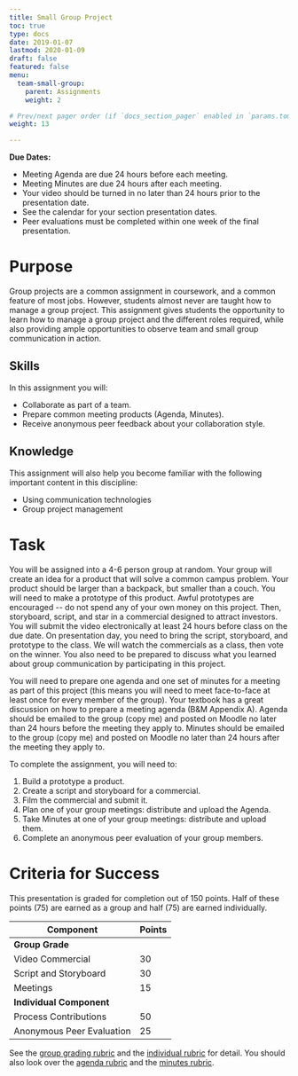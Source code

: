 ```yaml
---
title: Small Group Project
toc: true
type: docs
date: 2019-01-07
lastmod: 2020-01-09
draft: false
featured: false
menu:
  team-small-group:
    parent: Assignments
    weight: 2

# Prev/next pager order (if `docs_section_pager` enabled in `params.toml`)
weight: 13

---
```


**Due Dates:**

  * Meeting Agenda are due 24 hours before each meeting.
  * Meeting Minutes are due 24 hours after each meeting.
  * Your video should be turned in no later than 24 hours prior to the presentation date.
  * See the calendar for your section presentation dates.
  * Peer evaluations must be completed within one week of the final presentation.

Purpose
=======

Group projects are a common assignment in coursework, and a common feature of most jobs.
However, students almost never are taught how to manage a group project.
This assignment gives students the opportunity to learn how to manage a group project and the different roles required, while also providing ample opportunities to observe team and small group communication in action.

Skills
------

In this assignment you will:

* Collaborate as part of a team.
* Prepare common meeting products (Agenda, Minutes).
* Receive anonymous peer feedback about your collaboration style.

Knowledge
---------

This assignment will also help you become familiar with the following important content in this discipline:

* Using communication technologies
* Group project management

Task
====

You will be assigned into a 4-6 person group at random.
Your group will create an idea for a product that will solve a common campus problem.
Your product should be larger than a backpack, but smaller than a couch.
You will need to make a prototype of this product.
Awful prototypes are encouraged -- do not spend any of your own money on this project.
Then, storyboard, script, and star in a commercial designed to attract investors.
You will submit the video electronically at least 24 hours before class on the due date.
On presentation day, you need to bring the script, storyboard, and prototype to the class.
We will watch the commercials as a class, then vote on the winner.
You also need to be prepared to discuss what you learned about group communication by participating in this project.

You will need to prepare one agenda and one set of minutes for a meeting as part of this project (this means you will need to meet face-to-face at least once for every member of the group).
Your textbook has a great discussion on how to prepare a meeting agenda (B&M Appendix A).
Agenda should be emailed to the group (copy me) and posted on Moodle no later than 24 hours before the meeting they apply to.
Minutes should be emailed to the group (copy me) and posted on Moodle no later than 24 hours after the meeting they apply to.

To complete the assignment, you will need to:

1. Build a prototype a product.
2. Create a script and storyboard for a commercial.
3. Film the commercial and submit it.
4. Plan one of your group meetings: distribute and upload the Agenda.
5. Take Minutes at one of your group meetings: distribute and upload them.
6. Complete an anonymous peer evaluation of your group members.

<!--
Examples
--------

Here is an example debate.[^student-permission]

{{< youtube 9oiPG1VIzR4 >}}
-->

Criteria for Success
====================

This presentation is graded for completion out of 150 points. Half of these points (75) are earned as a group and half (75) are earned individually.


Component                       | Points
--------------------------------|-------
**Group Grade**                 |
Video Commercial                | 30
Script and Storyboard           | 30
Meetings                        | 15
**Individual Component**        |
Process Contributions           | 50
Anonymous Peer Evaluation       | 25

See the [group grading rubric][small-project-group-rubric] and the [individual rubric][small-project-individual-rubric] for detail.
You should also look over the [agenda rubric][] and the [minutes rubric][].

[small-project-group-rubric]:      /course/team-small-group/handout/small-project-group-rubric.pdf
[small-project-individual-rubric]: /course/team-small-group/handout/small-project-individual-rubric.pdf
[agenda rubric]:                   /course/team-small-group/handout/agenda-rubric.pdf
[minutes rubric]:                  /course/team-small-group/handout/minutes-rubric.pdf

<!--
Acknowledgments
===============
-->
<!--
[^student-permission]: Many thanks to the students who have given me permission to use examples based on their work. Student consent forms are on file.
-->

<!-- Links -->

<!-- Previous Versions:

   v#   | Date       | Modifications
  ------|------------|:--------------
  v0.01 | 2020-02-18 | Minor spelling corrections
  v0.00 | 2020-01-28 | Initial version

-->
